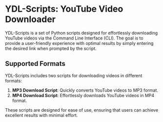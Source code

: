 # YDL-Scripts: YouTube Video Downloader

YDL-Scripts is a set of Python scripts designed for effortlessly downloading YouTube videos via the Command Line Interface (CLI). The goal is to provide a user-friendly experience with optimal results by simply entering the desired link when prompted by the script.

## Supported Formats
YDL-Scripts includes two scripts for downloading videos in different formats:

1. **MP3 Download Script**: Quickly converts YouTube videos to MP3 format.
2. **MP4 Download Script**: Effortlessly downloads YouTube videos in MP4 format.

These scripts are designed for ease of use, ensuring that users can achieve excellent results with minimal effort.

